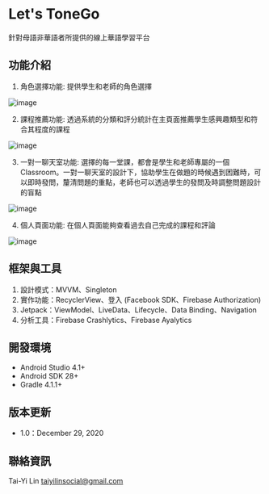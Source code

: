 # Let's ToneGo

針對母語非華語者所提供的線上華語學習平台


## 功能介紹

1. 角色選擇功能: 提供學生和老師的角色選擇

![image](https://github.com/TaiyiLin/Mandarin-Learning-/blob/master/ToneGoScreenshot/ToneGo_04.png)


2. 課程推薦功能: 透過系統的分類和評分統計在主頁面推薦學生感興趣類型和符合其程度的課程 

![image](https://github.com/TaiyiLin/Mandarin-Learning-/blob/master/ToneGoScreenshot/ToneGo_01.png)


3. 一對一聊天室功能: 選擇的每一堂課，都會是學生和老師專屬的一個Classroom。一對一聊天室的設計下，協助學生在做題的時候遇到困難時，可以即時發問，釐清問題的重點，老師也可以透過學生的發問及時調整問題設計的盲點

![image](https://github.com/TaiyiLin/Mandarin-Learning-/blob/master/ToneGoScreenshot/ToneGo_02.png)


4. 個人頁面功能: 在個人頁面能夠查看過去自己完成的課程和評論

![image](https://github.com/TaiyiLin/Mandarin-Learning-/blob/master/ToneGoScreenshot/ToneGo_03.png)

## 框架與工具
1. 設計模式：MVVM、Singleton
2. 實作功能：RecyclerView、登入 (Facebook SDK、Firebase Authorization)
3. Jetpack：ViewModel、LiveData、Lifecycle、Data Binding、Navigation
4. 分析工具：Firebase Crashlytics、Firebase Ayalytics

## 開發環境
- Android Studio 4.1+
- Android SDK 28+
- Gradle 4.1.1+

## 版本更新
- 1.0：December 29, 2020

## 聯絡資訊
Tai-Yi Lin taiyilinsocial@gmail.com







